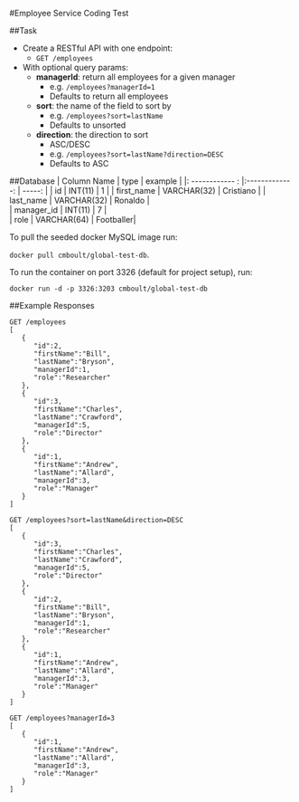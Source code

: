 #Employee Service Coding Test


##Task
* Create a RESTful API with one endpoint:
    * ```GET /employees```
* With optional query params:
    * **managerId**: return all employees for a given manager
        * e.g. ```/employees?managerId=1```
        * Defaults to return all employees
    * **sort**: the name of the field to sort by
        * e.g. ```/employees?sort=lastName``` 
        * Defaults to unsorted
    * **direction**: the direction to sort
        * ASC/DESC
        * e.g. ```/employees?sort=lastName?direction=DESC```
        * Defaults to ASC
        
##Database
| Column Name     | type           | example   |
|: ------------ : |:-------------: | -----:    |
| id              | INT(11)        | 1         |
| first_name      | VARCHAR(32)    | Cristiano |
| last_name       | VARCHAR(32)    | Ronaldo   |       
| manager_id      | INT(11)        |    7      |  
| role            | VARCHAR(64)    | Footballer|       

To pull the seeded docker MySQL image run: 

```docker pull cmboult/global-test-db```.

To run the container on port 3326 (default for project setup), run:

```docker run -d -p 3326:3203 cmboult/global-test-db```

##Example Responses
```
GET /employees
[  
   {  
      "id":2,
      "firstName":"Bill",
      "lastName":"Bryson",
      "managerId":1,
      "role":"Researcher"
   },
   {  
      "id":3,
      "firstName":"Charles",
      "lastName":"Crawford",
      "managerId":5,
      "role":"Director"
   },
   {  
      "id":1,
      "firstName":"Andrew",
      "lastName":"Allard",
      "managerId":3,
      "role":"Manager"
   }
]
```   

```
GET /employees?sort=lastName&direction=DESC
[  
   {  
      "id":3,
      "firstName":"Charles",
      "lastName":"Crawford",
      "managerId":5,
      "role":"Director"
   },
   {  
      "id":2,
      "firstName":"Bill",
      "lastName":"Bryson",
      "managerId":1,
      "role":"Researcher"
   },
   {  
      "id":1,
      "firstName":"Andrew",
      "lastName":"Allard",
      "managerId":3,
      "role":"Manager"
   }
]
```

```
GET /employees?managerId=3
[  
   {  
      "id":1,
      "firstName":"Andrew",
      "lastName":"Allard",
      "managerId":3,
      "role":"Manager"
   }
]
```